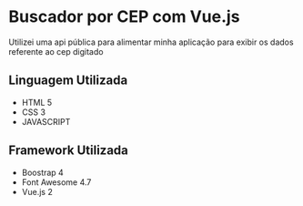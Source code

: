 #  Buscador por CEP com Vue.js
<p> Utilizei uma api pública para alimentar minha aplicação para exibir os dados referente ao cep digitado </p>

## Linguagem Utilizada
 <ul>
    <li> HTML 5 </li>
    <li> CSS 3 </li>
    <li> JAVASCRIPT </li>
</ul>

## Framework Utilizada
 <ul>
    <li> Boostrap 4 </li>
    <li> Font Awesome 4.7 </li>
    <li> Vue.js 2 </li>
 </ul>
